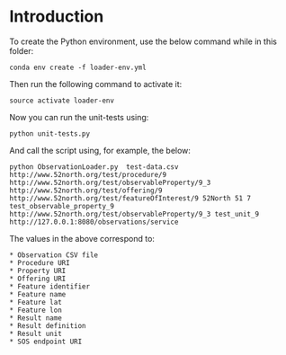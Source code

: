 # Introduction

To create the Python environment, use the below command while in this folder:

`conda env create -f loader-env.yml`

Then run the following command to activate it:

`source activate loader-env`

Now you can run the unit-tests using:

`python unit-tests.py`

And call the script using, for example, the below:

`
python ObservationLoader.py 
        test-data.csv 
        http://www.52north.org/test/procedure/9
        http://www.52north.org/test/observableProperty/9_3
        http://www.52north.org/test/offering/9
        http://www.52north.org/test/featureOfInterest/9
        52North
        51
        7
        test_observable_property_9
        http://www.52north.org/test/observableProperty/9_3
        test_unit_9
        http://127.0.0.1:8080/observations/service
`

The values in the above correspond to:

    * Observation CSV file
    * Procedure URI
    * Property URI
    * Offering URI
    * Feature identifier
    * Feature name
    * Feature lat
    * Feature lon
    * Result name
    * Result definition
    * Result unit
    * SOS endpoint URI
